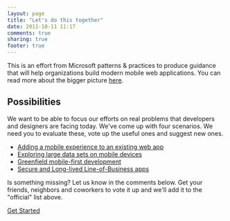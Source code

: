 ```yaml
---
layout: page
title: "Let's do this together"
date: 2011-10-11 11:17
comments: true
sharing: true
footer: true
---
```

This is an effort from Microsoft patterns & practices to produce guidance that will help organizations build modern mobile web applications. You can read more about the bigger picture [here](http://liike.github.com/).

## Possibilities

We want to be able to focus our efforts on real problems that developers and designers are facing today. We've come up with four scenarios. We need you to evaluate these, vote up the useful ones and suggest new ones.

* [Adding a mobile experience to an existing web app](/scenarios/extending-existing-apps.html)
* [Exploring large data sets on mobile devices](/scenarios/exploring-large-data-sets.html)
* [Greenfield mobile-first development](/scenarios/greenfield-mobile-first.html)
* [Secure and Long-lived Line-of-Business apps](/scenarios/line-of-business.html)

Is something missing? Let us know in the comments below. Get your friends, neighbors and coworkers to vote it up and we'll add it to the "official" list above.

<a rel="next" href="/scenarios/extending-existing-apps.html">Get Started</a>

